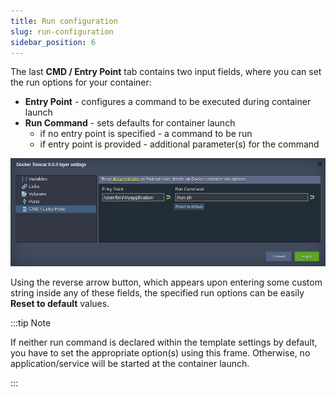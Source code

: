 ```yaml
---
title: Run configuration
slug: run-configuration
sidebar_position: 6
---
```


The last **CMD / Entry Point** tab contains two input fields, where you can set the run options for your container:

- **Entry Point** - configures a command to be executed during container launch
- **Run Command** - sets defaults for container launch
  - if no entry point is specified - a command to be run
  - if entry point is provided - additional parameter(s) for the command


![Locale Dropdown](./img/RunConfiguration/01-cmd-entrypoint-layer-settings.png)

Using the reverse arrow button, which appears upon entering some custom string inside any of these fields, the specified run options can be easily **Reset to default** values.

:::tip Note

If neither run command is declared within the template settings by default, you have to set the appropriate option(s) using this frame. Otherwise, no application/service will be started at the container launch.

:::
